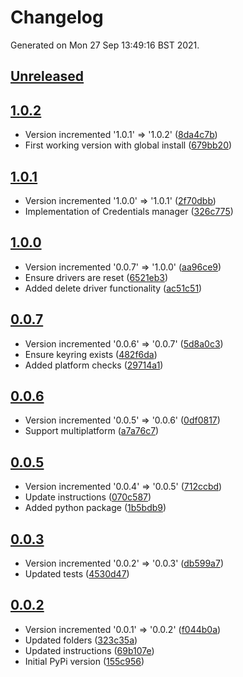 # Changelog

Generated on Mon 27 Sep 13:49:16 BST 2021.

## [Unreleased](https://github.com/RaymondKirk/uol_auto_vpn.git)


## [1.0.2](https://github.com/RaymondKirk/uol_auto_vpn.git/releases/tag/1.0.2)

- Version incremented '1.0.1' => '1.0.2' ([8da4c7b](https://github.com/RaymondKirk/uol_auto_vpn.git/commit/8da4c7ba57eb1e11151f42195b56ad98a8c997f3))
- First working version with global install ([679bb20](https://github.com/RaymondKirk/uol_auto_vpn.git/commit/679bb204837d4e99fe2c07e5dd924ccd7bf71a58))

## [1.0.1](https://github.com/RaymondKirk/uol_auto_vpn.git/releases/tag/1.0.1)

- Version incremented '1.0.0' => '1.0.1' ([2f70dbb](https://github.com/RaymondKirk/uol_auto_vpn.git/commit/2f70dbbf23deb1f7fe938e46f54b630687c44636))
- Implementation of Credentials manager ([326c775](https://github.com/RaymondKirk/uol_auto_vpn.git/commit/326c775694ee240b43a8c14a5d74612b1c34b3bc))

## [1.0.0](https://github.com/RaymondKirk/uol_auto_vpn.git/releases/tag/1.0.0)

- Version incremented '0.0.7' => '1.0.0' ([aa96ce9](https://github.com/RaymondKirk/uol_auto_vpn.git/commit/aa96ce96e7697a4828e29588e41601243f441d44))
- Ensure drivers are reset ([6521eb3](https://github.com/RaymondKirk/uol_auto_vpn.git/commit/6521eb3a0a0e4106785a9d66c94f2f164228fc0f))
- Added delete driver functionality ([ac51c51](https://github.com/RaymondKirk/uol_auto_vpn.git/commit/ac51c5130a525ad37dad3cfd61ed61b185a556b8))

## [0.0.7](https://github.com/RaymondKirk/uol_auto_vpn.git/releases/tag/0.0.7)

- Version incremented '0.0.6' => '0.0.7' ([5d8a0c3](https://github.com/RaymondKirk/uol_auto_vpn.git/commit/5d8a0c3a13d6f28c74ae510699ba9fc050f64b36))
- Ensure keyring exists ([482f6da](https://github.com/RaymondKirk/uol_auto_vpn.git/commit/482f6daf0ee562551d07ba1a4c896ad67a9f575b))
- Added platform checks ([29714a1](https://github.com/RaymondKirk/uol_auto_vpn.git/commit/29714a1d5b7549705cb4fe1d634bebf3f27e0c73))

## [0.0.6](https://github.com/RaymondKirk/uol_auto_vpn.git/releases/tag/0.0.6)

- Version incremented '0.0.5' => '0.0.6' ([0df0817](https://github.com/RaymondKirk/uol_auto_vpn.git/commit/0df081749ad975de846c5495eb6e8ef797a99bc7))
- Support multiplatform ([a7a76c7](https://github.com/RaymondKirk/uol_auto_vpn.git/commit/a7a76c70eba56d694daddda7e715b827176fd2cf))

## [0.0.5](https://github.com/RaymondKirk/uol_auto_vpn.git/releases/tag/0.0.5)

- Version incremented '0.0.4' => '0.0.5' ([712ccbd](https://github.com/RaymondKirk/uol_auto_vpn.git/commit/712ccbd56907ab64438f86f1d91f684dbd976090))
- Update instructions ([070c587](https://github.com/RaymondKirk/uol_auto_vpn.git/commit/070c5877d00d1bc2d97936f115cca36c4fbe1c89))
- Added python package ([1b5bdb9](https://github.com/RaymondKirk/uol_auto_vpn.git/commit/1b5bdb9aa72e87569d4f3619c0cb8d7b9c6cc5c6))

## [0.0.3](https://github.com/RaymondKirk/uol_auto_vpn.git/releases/tag/0.0.3)

- Version incremented '0.0.2' => '0.0.3' ([db599a7](https://github.com/RaymondKirk/uol_auto_vpn.git/commit/db599a720ec9af9122fff8b6dab8a1577b3b10e9))
- Updated tests ([4530d47](https://github.com/RaymondKirk/uol_auto_vpn.git/commit/4530d47b3e824b19afb8b682c979ac276b209c0e))

## [0.0.2](https://github.com/RaymondKirk/uol_auto_vpn.git/releases/tag/0.0.2)

- Version incremented '0.0.1' => '0.0.2' ([f044b0a](https://github.com/RaymondKirk/uol_auto_vpn.git/commit/f044b0a75312a13dd3da1ce6a275fc8a5d0d3152))
- Updated folders ([323c35a](https://github.com/RaymondKirk/uol_auto_vpn.git/commit/323c35af1b8b6c33cb6bcd9c0a407d4747947bb2))
- Updated instructions ([69b107e](https://github.com/RaymondKirk/uol_auto_vpn.git/commit/69b107e0764f18ba9d4cfb67924d0443e88a7280))
- Initial PyPi version ([155c956](https://github.com/RaymondKirk/uol_auto_vpn.git/commit/155c9562bb82a2f04e9959dda780efcc7145974f))
